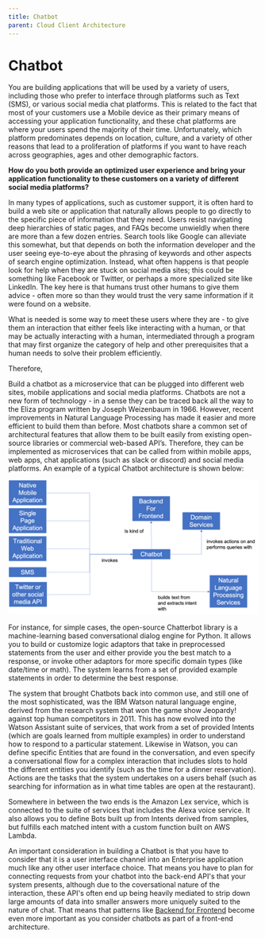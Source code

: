```yaml
---
title: Chatbot
parent: Cloud Client Architecture
---
```

# Chatbot

You are building applications that will be used by a variety of users, including those who prefer to interface through platforms such as Text (SMS), or various social media chat platforms. This is related to the fact that most of your customers use a Mobile device as their primary means of accessing your application functionality, and these chat platforms are where your users spend the majority of their time.  Unfortunately, which platform predominates depends on location, culture, and a variety of other reasons that lead to a proliferation of platforms if you want to have reach across geographies, ages and other demographic factors.

**How do you both provide an optimized user experience and bring your application functionality to these customers on a variety of different social media platforms?**

In many types of applications, such as customer support, it is often hard to build a web site or application that naturally allows people to go directly to the specific piece of information that they need. Users resist navigating deep hierarchies of static pages, and FAQs become unwieldly when there are more than a few dozen entries.  Search tools like Google can alleviate this somewhat, but that depends on both the information developer and the user seeing eye-to-eye about the phrasing of keywords and other aspects of search engine optimization.  Instead, what often happens is that people look for help when they are stuck on social media sites; this could be something like Facebook or Twitter, or perhaps a more specialized site like LinkedIn.  The key here is that humans trust other humans to give them advice - often more so than they would trust the very same information if it were found on a website. 

What is needed is some way to meet these users where they are - to give them an interaction that either feels like interacting with a human, or that may be actually interacting with a human, intermediated through a program that may first organize the category of help and other prerequisites that a human needs to solve their problem efficiently. 

Therefore,

Build a chatbot as a microservice that can be plugged into different web sites, mobile applications and social media platforms.
Chatbots are not a new form of technology - in a sense they can be traced back all the way to the Eliza program written by Joseph Weizenbaum in 1966. However, recent improvements in Natural Language Processing has made it easier and more efficient to build them than before.  Most chatbots share a common set of architectural features that allow them to be built easily from existing open-source libraries or commercial web-based API’s.  Therefore, they can be implemented as microservices that can be called from within mobile apps, web apps, chat applications (such as slack or discord) and social media platforms.  An example of a typical Chatbot architecture is shown below:

![Chatbot Architecture](../assets/Chatbot.png)
 
For instance, for simple cases, the open-source Chatterbot library is a machine-learning based conversational dialog engine for Python.  It allows you to build or customize logic adaptors that take in preprocessed statements from the user and either provide you the best match to a response, or invoke other adaptors for more specific domain types (like date/time or math).  The system learns from a set of provided example statements in order to determine the best response.

The system that brought Chatbots back into common use, and still one of the most sophisticated, was the IBM Watson natural language engine, derived from the research system that won the game show Jeopardy! against top human competitors in 2011.  This has now evolved into the Watson Assistant suite of services, that work from a set of provided Intents (which are goals learned from multiple examples) in order to understand how to respond to a particular statement.  Likewise in Watson, you can define specific Entities that are found in the conversation, and even specify a conversational flow for a complex interaction that includes slots to hold the different entities you identify (such as the time for a dinner reservation).  Actions are the tasks that the system undertakes on a users behalf (such as searching for information as in what time tables are open at the restaurant). 

Somewhere in between the two ends is the Amazon Lex service, which is connected to the suite of services that includes the Alexa voice service.  It also allows you to define Bots built up from Intents derived from samples, but fulfills each matched intent with a custom function built on AWS Lambda.

An important consideration in building a Chatbot is that you have to consider that it is a user interface channel into an Enterprise application much like any other user interface choice.  That means you have to plan for connecting requests from your chatbot into the back-end API's that your system presents, although due to the coversational nature of the interaction, these API's often end up being heavily mediated to strip down large amounts of data into smaller answers more uniquely suited to the nature of chat.  That means that patterns like [Backend for Frontend](../Microservices/Backend-For-Frontend.md) become even more important as you consider chatbots as part of a front-end architecture.    
